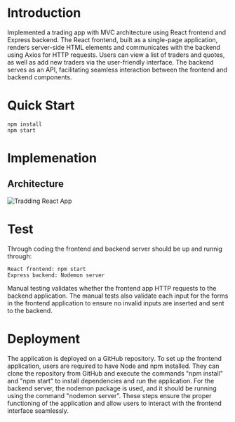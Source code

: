 

# Introduction
Implemented a trading app with MVC architecture using React frontend and Express backend. The React frontend, built as a single-page application, renders server-side HTML elements and communicates with the backend using Axios for HTTP requests. Users can view a list of traders and quotes, as well as add new traders via the user-friendly interface. The backend serves as an API, facilitating seamless interaction between the frontend and backend components. 


# Quick Start


```
npm install
npm start
```

# Implemenation


## Architecture

![Tradding React App](https://i.imgur.com/ypPANSJ.png)


# Test
Through coding the frontend and backend server should be up and runnig through:
```
React frontend: npm start
Express backend: Nodemon server
```
Manual testing validates whether the frontend app HTTP requests to the backend application. The manual tests also validate each input for the forms in the frontend application to ensure no invalid inputs are inserted and sent to the backend.

# Deployment
The application is deployed on a GitHub repository. To set up the frontend application, users are required to have Node and npm installed. They can clone the repository from GitHub and execute the commands "npm install" and "npm start" to install dependencies and run the application. For the backend server, the nodemon package is used, and it should be running using the command "nodemon server". These steps ensure the proper functioning of the application and allow users to interact with the frontend interface seamlessly.

